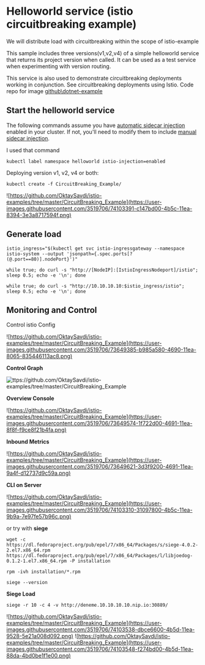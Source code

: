 

# Helloworld service (istio circuitbreaking example)

We will distribute load with circuitbreaking within the scope of istio-example

This sample includes three versions(v1,v2,v4) of a simple helloworld service that returns its project version when called. It can be used as a test service when experimenting with version routing.

This service is also used to demonstrate  circuitbreaking deployments working in conjunction. See  circuitbreaking deployments using Istio. Code repo for image [github\dotnet-example](https://github.com/OktaySavdi/dotnet-example)

## Start the helloworld service

The following commands assume you have [automatic sidecar injection](https://istio.io/docs/setup/additional-setup/sidecar-injection/#automatic-sidecar-injection) enabled in your cluster. If not, you'll need to modify them to include [manual sidecar injection](https://istio.io/docs/setup/additional-setup/sidecar-injection/#manual-sidecar-injection).

I used that command

    kubectl label namespace helloworld istio-injection=enabled

Deploying version v1, v2, v4 or both:

    kubectl create -f CircuitBreaking_Example/
    
![https://github.com/OktaySavdi/istio-examples/tree/master/CircuitBreaking_Example](https://user-images.githubusercontent.com/3519706/74103391-c147bd00-4b5c-11ea-8394-3e3a8717594f.png)



## Generate load

    istio_ingress="$(kubectl get svc istio-ingressgateway --namespace istio-system --output 'jsonpath={.spec.ports[?(@.port==80)].nodePort}')"
    
    while true; do curl -s "http://[NodeIP]:[IstioIngressNodeport]/istio"; sleep 0.5; echo -e '\n'; done
    
    while true; do curl -s "http://10.10.10.10:$istio_ingress/istio"; sleep 0.5; echo -e '\n'; done 

## Monitoring and Control

Control istio Config

![https://github.com/OktaySavdi/istio-examples/tree/master/CircuitBreaking_Example](https://user-images.githubusercontent.com/3519706/73649385-b985a580-4690-11ea-8065-835446113ac8.png)

**Control Graph**

![ttps://github.com/OktaySavdi/istio-examples/tree/master/CircuitBreaking_Example](https://user-images.githubusercontent.com/3519706/74125216-b422e080-4be5-11ea-816f-9fbfe0fddce7.png)

**Overview Console**

![https://github.com/OktaySavdi/istio-examples/tree/master/CircuitBreaking_Example](https://user-images.githubusercontent.com/3519706/73649574-1f722d00-4691-11ea-8f8f-f9ce8f21b4fa.png)

**Inbound Metrics**

![https://github.com/OktaySavdi/istio-examples/tree/master/CircuitBreaking_Example](https://user-images.githubusercontent.com/3519706/73649621-3d3f9200-4691-11ea-9a4f-d12737d9c59a.png)

**CLI on Server**

![https://github.com/OktaySavdi/istio-examples/tree/master/CircuitBreaking_Example](https://user-images.githubusercontent.com/3519706/74103310-31097800-4b5c-11ea-9b9a-7e97fe57b96c.png)

or try with **siege**

    wget -c https://dl.fedoraproject.org/pub/epel/7/x86_64/Packages/s/siege-4.0.2-2.el7.x86_64.rpm https://dl.fedoraproject.org/pub/epel/7/x86_64/Packages/l/libjoedog-0.1.2-1.el7.x86_64.rpm -P installation

    rpm -ivh installation/*.rpm

    siege --version

**Siege Load**

    siege -r 10 -c 4 -v http://deneme.10.10.10.10.nip.io:30889/

![https://github.com/OktaySavdi/istio-examples/tree/master/CircuitBreaking_Example](https://user-images.githubusercontent.com/3519706/74103538-dbce6600-4b5d-11ea-9528-5e21a008d092.png)
![https://github.com/OktaySavdi/istio-examples/tree/master/CircuitBreaking_Example](https://user-images.githubusercontent.com/3519706/74103548-f274bd00-4b5d-11ea-88da-4bd0be1f1e00.png)
